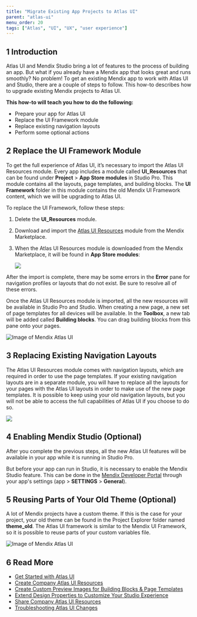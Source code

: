 ```yaml
---
title: "Migrate Existing App Projects to Atlas UI"
parent: "atlas-ui"
menu_order: 20
tags: ["Atlas", "UI", "UX", "user experience"]
---
```


## 1 Introduction

Atlas UI and Mendix Studio bring a lot of features to the process of building an app. But what if you already have a Mendix app that looks great and runs smoothly? No problem! To get an existing Mendix app to work with Atlas UI and Studio, there are a couple of steps to follow. This how-to describes how to upgrade existing Mendix projects to Atlas UI.

**This how-to will teach you how to do the following:**

* Prepare your app for Atlas UI
* Replace the UI Framework module
* Replace existing navigation layouts
* Perform some optional actions

## 2 Replace the UI Framework Module

To get the full experience of Atlas UI, it’s necessary to import the Atlas UI Resources module. Every app includes a module called **UI_Resources** that can be found under **Project** > **App Store modules** in Studio Pro. This module contains all the layouts, page templates, and building blocks. The **UI Framework** folder in this module contains the old Mendix UI Framework content, which we will be upgrading to Atlas UI.

To replace the UI Framework, follow these steps:

1. Delete the **UI_Resources** module.
2. Download and import the [Atlas UI Resources](/appstore/modules/atlas-ui-resources) module from the Mendix Marketplace.
3.  When the Atlas UI Resources module is downloaded from the Mendix Marketplace, it will be found in **App Store modules**:

    ![](attachments/howto8/migrate_dm_appstore.png)

After the import is complete, there may be some errors in the **Error** pane for navigation profiles or layouts that do not exist. Be sure to resolve all of these errors.

Once the Atlas UI Resources module is imported, all the new resources will be available in Studio Pro and Studio. When creating a new page, a new set of page templates for all devices will be available. In the **Toolbox**, a new tab will be added called **Building blocks**. You can drag building blocks from this pane onto your pages.

![Image of Mendix Atlas UI](attachments/howto8/migrate_dm_bb_toolbox.png)

## 3 Replacing Existing Navigation Layouts

The Atlas UI Resources module comes with navigation layouts, which are required in order to use the page templates. If your existing navigation layouts are in a separate module, you will have to replace all the layouts for your pages with the Atlas UI layouts in order to make use of the new page templates. It is possible to keep using your old navigation layouts, but you will not be able to access the full capabilities of Atlas UI if you choose to do so.

![](attachments/howto8/migrate_dm_navlayouts.png)

## 4 Enabling Mendix Studio (Optional)

After you complete the previous steps, all the new Atlas UI features will be available in your app while it is running in Studio Pro.

But before your app can run in Studio, it is necessary to enable the Mendix Studio feature. This can be done in the [Mendix Developer Portal](https://sprintr.home.mendix.com/index.html) through your app's settings (app > **SETTINGS** > **General**).

## 5 Reusing Parts of Your Old Theme (Optional)

A lot of Mendix projects have a custom theme. If this is the case for your project, your old theme can be found in the Project Explorer folder named **theme_old**. The Atlas UI framework is similar to the Mendix UI Framework, so it is possible to reuse parts of your custom variables file.

![Image of Mendix Atlas UI](attachments/howto8/migrate_old_theme.png)

## 6 Read More

* [Get Started with Atlas UI](get-started-with-atlasui)
* [Create Company Atlas UI Resources](create-company-atlas-ui-resources)
* [Create Custom Preview Images for Building Blocks & Page Templates](create-custom-preview-images-for-building-blocks-and-page-templates)
* [Extend Design Properties to Customize Your Studio Experience](extend-design-properties-to-customize)
* [Share Company Atlas UI Resources](share-company-atlas-ui-resources)
* [Troubleshooting Atlas UI Changes](/refguide8/migration-atlas)